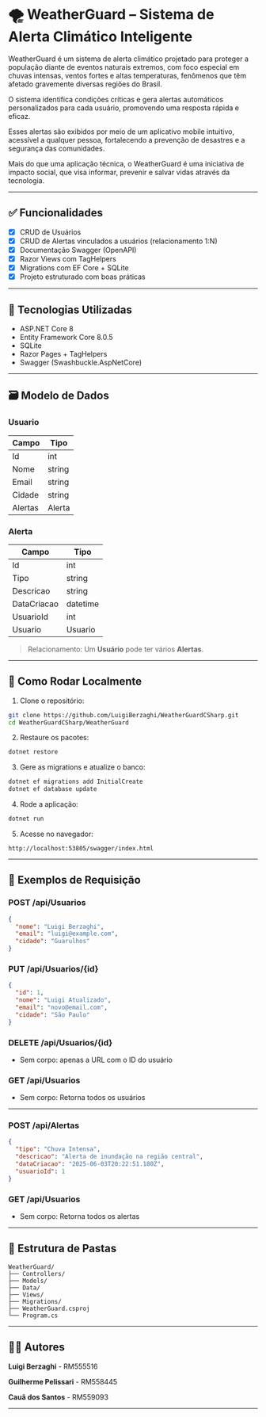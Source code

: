 # 🌪️ WeatherGuard – Sistema de Alerta Climático Inteligente

WeatherGuard é um sistema de alerta climático projetado para proteger a população diante de eventos naturais extremos, com foco especial em chuvas intensas, ventos fortes e altas temperaturas, fenômenos que têm afetado gravemente diversas regiões do Brasil.

O sistema identifica condições críticas e gera alertas automáticos personalizados para cada usuário, promovendo uma resposta rápida e eficaz.

Esses alertas são exibidos por meio de um aplicativo mobile intuitivo, acessível a qualquer pessoa, fortalecendo a prevenção de desastres e a segurança das comunidades.

Mais do que uma aplicação técnica, o WeatherGuard é uma iniciativa de impacto social, que visa informar, prevenir e salvar vidas através da tecnologia.

---

## ✅ Funcionalidades

* [x] CRUD de Usuários
* [x] CRUD de Alertas vinculados a usuários (relacionamento 1\:N)
* [x] Documentação Swagger (OpenAPI)
* [x] Razor Views com TagHelpers
* [x] Migrations com EF Core + SQLite
* [x] Projeto estruturado com boas práticas

---

## 🧱 Tecnologias Utilizadas

* ASP.NET Core 8
* Entity Framework Core 8.0.5
* SQLite
* Razor Pages + TagHelpers
* Swagger (Swashbuckle.AspNetCore)

---

## 🗃️ Modelo de Dados

### Usuario

| Campo  | Tipo   |
| ------ | ------ |
| Id     | int    |
| Nome   | string |
| Email  | string |
| Cidade | string |
| Alertas| Alerta |

### Alerta

| Campo       | Tipo     |
| ----------- | -------- |
| Id          | int      |
| Tipo        | string   |
| Descricao   | string   |
| DataCriacao | datetime |
| UsuarioId   | int      |
| Usuario     | Usuario  |

> Relacionamento: Um **Usuário** pode ter vários **Alertas**.

---

## 🚀 Como Rodar Localmente

1. Clone o repositório:

```bash
git clone https://github.com/LuigiBerzaghi/WeatherGuardCSharp.git
cd WeatherGuardCSharp/WeatherGuard
```

2. Restaure os pacotes:

```bash
dotnet restore
```

3. Gere as migrations e atualize o banco:

```bash
dotnet ef migrations add InitialCreate
dotnet ef database update
```

4. Rode a aplicação:

```bash
dotnet run
```

5. Acesse no navegador:

```
http://localhost:53805/swagger/index.html
```

---

## 🧪 Exemplos de Requisição

### POST /api/Usuarios

```json
{
  "nome": "Luigi Berzaghi",
  "email": "luigi@example.com",
  "cidade": "Guarulhos"
}
```

### PUT /api/Usuarios/{id}

```json
{
  "id": 1,
  "nome": "Luigi Atualizado",
  "email": "novo@email.com",
  "cidade": "São Paulo"
}
```

### DELETE /api/Usuarios/{id}

* Sem corpo: apenas a URL com o ID do usuário

### GET /api/Usuarios

* Sem corpo: Retorna todos os usuários

---
### POST /api/Alertas

```json
{
  "tipo": "Chuva Intensa",
  "descricao": "Alerta de inundação na região central",
  "dataCriacao": "2025-06-03T20:22:51.180Z",
  "usuarioId": 1
}
```
### GET /api/Usuarios

* Sem corpo: Retorna todos os alertas
  
---

## 📁 Estrutura de Pastas

```
WeatherGuard/
├── Controllers/
├── Models/
├── Data/
├── Views/
├── Migrations/
├── WeatherGuard.csproj
└── Program.cs
```

---

## 👨‍💻 Autores

**Luigi Berzaghi** - RM555516

**Guilherme Pelissari** - RM558445

**Cauã dos Santos** - RM559093

---

